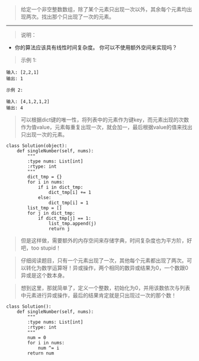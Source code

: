 > 给定一个非空整数数组，除了某个元素只出现一次以外，其余每个元素均出现两次。找出那个只出现了一次的元素。
---
> 说明：
- 你的算法应该具有线性时间复杂度。 你可以不使用额外空间来实现吗？

> 示例 1:
```
输入: [2,2,1]
输出: 1
```
```
示例 2:

输入: [4,1,2,1,2]
输出: 4
```

> 可以根据dict键的唯一性，将列表中的元素作为键key，而元素出现的次数作为值value，元素每重复出现一次，就会加一，最后根据value的值来找出只出现一次的元素。

```
class Solution(object):
    def singleNumber(self, nums):
        """
        :type nums: List[int]
        :rtype: int
        """
        dict_tmp = {}
        for i in nums:
            if i in dict_tmp:
                dict_tmp[i] += 1
            else:
                dict_tmp[i] = 1
        list_tmp = []
        for j in dict_tmp:
            if dict_tmp[j] == 1:
                list_tmp.append(j)
                return j
```

> 但是这样做，需要额外的内存空间来存储字典，时间复杂度也为平方阶，好吧，too stupid！

> 仔细阅读题目，只有一个元素出现了一次，其他每个元素都出现了两次。可以转化为数学运算呀！异或操作，两个相同的数异或结果为0，一个数跟0异或是这个数本身。

> 想到这里，那就简单了，定义一个整数，初始化为0，并用该数依次与列表中元素进行异或操作，最后的结果肯定就是只出现过一次的那个数！

```
class Solution():
    def singleNumber(self, nums):
        """
        :type nums: List[int]
        :rtype: int
        """
        num = 0
        for i in nums:
            num ^= i
        return num
```
